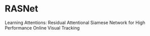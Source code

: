 # RASNet
Learning Attentions: Residual Attentional Siamese Network for High Performance Online Visual Tracking
